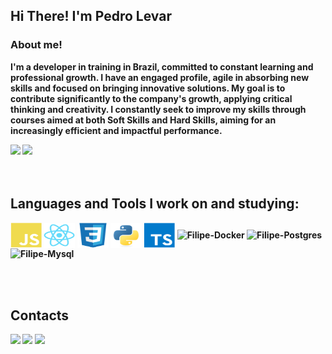 <h2> Hi There! I'm Pedro Levar </h2>
<div>
    <a href="https://github.com/PedroLevar"></a>
    <h3>
    About me!
</h3>

<p><b>I'm a developer in training in Brazil, committed to constant learning and professional growth. I have an engaged profile, agile in absorbing new skills and focused on bringing innovative solutions. My goal is to contribute significantly to the company's growth, applying critical thinking and creativity. I constantly seek to improve my skills through courses aimed at both Soft Skills and Hard Skills, aiming for an increasingly efficient and impactful performance.<b></p>
</div>

<div align="left">
 <a href="https://github.com/PedroLevar"></a>
   <img  height="180em" src="https://github-readme-stats.vercel.app/api?username=PedroLevar&show_icons=true&theme=dracula" />
   <img  height="180em" src="https://github-readme-stats.vercel.app/api/top-langs/?username=PedroLevar&layout=compact&theme=dracula" />
   
   
<div style="display: inline_block"> <br><br>

  ## Languages and Tools I work on and studying: 
  <img align="center" alt="Filipe-Js" height="40" width="50" src="https://raw.githubusercontent.com/devicons/devicon/master/icons/javascript/javascript-plain.svg">
  <img align="center" alt="Filipe-React" height="40" width="50" src="https://raw.githubusercontent.com/devicons/devicon/master/icons/react/react-original.svg">
  <img align="center" alt="Filipe-CSS" height="40" width="50" src="https://raw.githubusercontent.com/devicons/devicon/master/icons/css3/css3-original.svg">
  <img align="center" alt="Filipe-python" height="40" width="50" src="https://raw.githubusercontent.com/devicons/devicon/master/icons/python/python-original.svg">
  <img align="center" alt="Filipe-Ts" height="40" width="50" src="https://raw.githubusercontent.com/devicons/devicon/master/icons/typescript/typescript-plain.svg">
  <img align="center" alt="Filipe-Docker" height="40" width="50" src="https://cdn.jsdelivr.net/gh/devicons/devicon/icons/docker/docker-plain-wordmark.svg">
 <img align="center" alt="Filipe-Postgres" height="50" width="60" src="https://cdn.jsdelivr.net/gh/devicons/devicon/icons/postgresql/postgresql-plain-wordmark.svg" />
<img align="center" alt="Filipe-Mysql" height="50" width="60" src="https://cdn.jsdelivr.net/gh/devicons/devicon/icons/mysql/mysql-original-wordmark.svg" />


</div>
  
  <br><br>
 
 ## Contacts
<div> 
  <a href="https://www.linkedin.com/in/pedro-costa-levar-118156214/" target="_blank"><img src="https://img.shields.io/badge/-LinkedIn-%230077B5?style=for-the-badge&logo=linkedin&logoColor=white" target="_blank"></a>
   <a href = "mailto:pedrolevar@icloud.com"><img src="https://img.shields.io/badge/-Gmail-%23333?style=for-the-badge&logo=gmail&logoColor=white" target="_blank"></a>
  <a href="https://instagram.com/pedrolevar/" target="_blank"><img src="https://img.shields.io/badge/-Instagram-%23E4405F?style=for-the-badge&logo=instagram&logoColor=white" target="_blank"></a>

 
  
</div>

